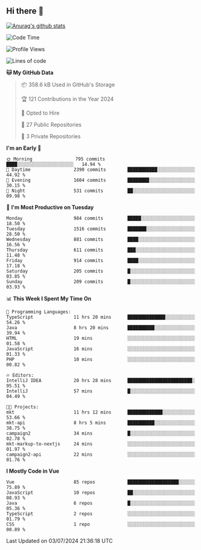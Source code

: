 ## Hi there 👋

[![Anurag's github stats](https://github-readme-stats.vercel.app/api?username=Songwonseok)](https://github.com/anuraghazra/github-readme-stats)



<!--START_SECTION:waka-->
![Code Time](http://img.shields.io/badge/Code%20Time-2%2C894%20hrs%2023%20mins-blue)

![Profile Views](http://img.shields.io/badge/Profile%20Views-0-blue)

![Lines of code](https://img.shields.io/badge/From%20Hello%20World%20I%27ve%20Written-34.8%20million%20lines%20of%20code-blue)

**🐱 My GitHub Data** 

> 📦 358.6 kB Used in GitHub's Storage 
 > 
> 🏆 121 Contributions in the Year 2024
 > 
> 💼 Opted to Hire
 > 
> 📜 27 Public Repositories 
 > 
> 🔑 3 Private Repositories 
 > 
**I'm an Early 🐤** 

```text
🌞 Morning                795 commits         ████░░░░░░░░░░░░░░░░░░░░░   14.94 % 
🌆 Daytime                2390 commits        ███████████░░░░░░░░░░░░░░   44.92 % 
🌃 Evening                1604 commits        ████████░░░░░░░░░░░░░░░░░   30.15 % 
🌙 Night                  531 commits         ██░░░░░░░░░░░░░░░░░░░░░░░   09.98 % 
```
📅 **I'm Most Productive on Tuesday** 

```text
Monday                   984 commits         █████░░░░░░░░░░░░░░░░░░░░   18.50 % 
Tuesday                  1516 commits        ███████░░░░░░░░░░░░░░░░░░   28.50 % 
Wednesday                881 commits         ████░░░░░░░░░░░░░░░░░░░░░   16.56 % 
Thursday                 611 commits         ███░░░░░░░░░░░░░░░░░░░░░░   11.48 % 
Friday                   914 commits         ████░░░░░░░░░░░░░░░░░░░░░   17.18 % 
Saturday                 205 commits         █░░░░░░░░░░░░░░░░░░░░░░░░   03.85 % 
Sunday                   209 commits         █░░░░░░░░░░░░░░░░░░░░░░░░   03.93 % 
```


📊 **This Week I Spent My Time On** 

```text
💬 Programming Languages: 
TypeScript               11 hrs 20 mins      ██████████████░░░░░░░░░░░   54.26 % 
Java                     8 hrs 20 mins       ██████████░░░░░░░░░░░░░░░   39.94 % 
HTML                     19 mins             ░░░░░░░░░░░░░░░░░░░░░░░░░   01.58 % 
JavaScript               16 mins             ░░░░░░░░░░░░░░░░░░░░░░░░░   01.33 % 
PHP                      10 mins             ░░░░░░░░░░░░░░░░░░░░░░░░░   00.82 % 

🔥 Editors: 
IntelliJ IDEA            20 hrs 28 mins      ████████████████████████░   95.51 % 
IntelliJ                 57 mins             █░░░░░░░░░░░░░░░░░░░░░░░░   04.49 % 

🐱‍💻 Projects: 
mkt                      11 hrs 12 mins      █████████████░░░░░░░░░░░░   53.66 % 
mkt-api                  8 hrs 5 mins        ██████████░░░░░░░░░░░░░░░   38.75 % 
campaign2                34 mins             █░░░░░░░░░░░░░░░░░░░░░░░░   02.78 % 
mkt-markup-to-nextjs     24 mins             ░░░░░░░░░░░░░░░░░░░░░░░░░   01.97 % 
campaign2-api            22 mins             ░░░░░░░░░░░░░░░░░░░░░░░░░   01.76 % 
```

**I Mostly Code in Vue** 

```text
Vue                      85 repos            ███████████████████░░░░░░   75.89 % 
JavaScript               10 repos            ██░░░░░░░░░░░░░░░░░░░░░░░   08.93 % 
Java                     6 repos             █░░░░░░░░░░░░░░░░░░░░░░░░   05.36 % 
TypeScript               2 repos             ░░░░░░░░░░░░░░░░░░░░░░░░░   01.79 % 
CSS                      1 repo              ░░░░░░░░░░░░░░░░░░░░░░░░░   00.89 % 
```




 Last Updated on 03/07/2024 21:36:18 UTC
<!--END_SECTION:waka-->
